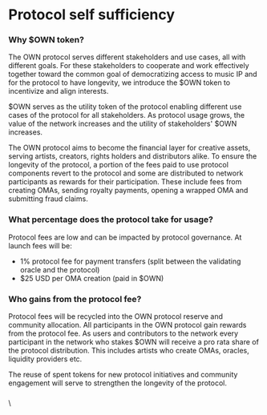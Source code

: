 # Protocol self sufficiency

### Why $OWN token?

The OWN protocol serves different stakeholders and use cases, all with different goals. For these stakeholders to cooperate and work effectively together toward the common goal of democratizing access to music IP and for the protocol to have longevity, we introduce the $OWN token to incentivize and align interests.

$OWN serves as the utility token of the protocol enabling different use cases of the protocol for all stakeholders. As protocol usage grows, the value of the network increases and the utility of stakeholders' $OWN increases.

The OWN protocol aims to become the financial layer for creative assets, serving artists, creators,  rights holders and distributors alike. To ensure the longevity of the protocol, a portion of the fees paid to use protocol components revert to the protocol and some are distributed to network participants as rewards for their participation. These include fees from creating OMAs, sending royalty payments, opening a wrapped OMA and submitting fraud claims.

### What percentage does the protocol take for usage?

Protocol fees are low and can be impacted by protocol governance. At launch fees will be:

* 1% protocol fee for payment transfers (split between the validating oracle and the protocol)
* $25 USD per OMA creation (paid in $OWN)

### Who gains from the protocol fee?

Protocol fees will be recycled into the OWN protocol reserve and community allocation. All participants in the OWN protocol gain rewards from the protocol fee. As users and contributors to the network every participant in the network who stakes $OWN will receive a pro rata share of the protocol distribution. This includes artists who create OMAs, oracles, liquidity providers etc.

The reuse of spent tokens for new protocol initiatives and community engagement will serve to strengthen the longevity of the protocol.

###

\

